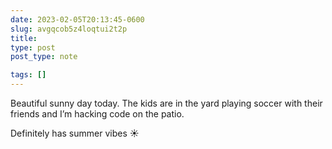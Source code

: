 ```yaml
---
date: 2023-02-05T20:13:45-0600
slug: avgqcob5z4loqtui2t2p
title: 
type: post
post_type: note

tags: []
---
```

Beautiful sunny day today. The kids are in the yard playing soccer with their friends and I’m hacking code on the patio.


Definitely has summer vibes ☀️



